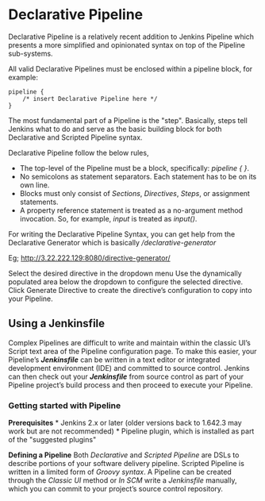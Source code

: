 # Declarative Pipeline
Declarative Pipeline is a relatively recent addition to Jenkins Pipeline which presents a more simplified and opinionated syntax on top of the Pipeline sub-systems.

All valid Declarative Pipelines must be enclosed within a pipeline block, for example:

```
pipeline {
    /* insert Declarative Pipeline here */
}
```

The most fundamental part of a Pipeline is the "step". Basically, steps tell Jenkins what to do and serve as the basic building block for both Declarative and Scripted Pipeline syntax.

Declarative Pipeline follow the below rules,

  * The top-level of the Pipeline must be a block, specifically: _pipeline { }_.
  * No semicolons as statement separators. Each statement has to be on its own line.
  * Blocks must only consist of _Sections_, _Directives_, _Steps_, or assignment statements.
  * A property reference statement is treated as a no-argument method invocation. So, for example, _input_ is treated as _input()_.

For writing the Declarative Pipeline Syntax, you can get help from the Declarative Generator which is basically _<YOUR JENKINS URL>/declarative-generator_
  
 Eg; http://3.22.222.129:8080/directive-generator/
  
  Select the desired directive in the dropdown menu
  Use the dynamically populated area below the dropdown to configure the selected directive.
  Click Generate Directive to create the directive’s configuration to copy into your Pipeline.
  
## Using a Jenkinsfile
  Complex Pipelines are difficult to write and maintain within the classic UI’s Script text area of the Pipeline configuration page.
  To make this easier, your Pipeline’s **_Jenkinsfile_** can be written in a text editor or integrated development environment (IDE) and committed to source control.
  Jenkins can then check out your **_Jenkinsfile_** from source control as part of your Pipeline project’s build process and then proceed to execute your Pipeline.
  
  ### Getting started with Pipeline
  **Prerequisites**
    * Jenkins 2.x or later (older versions back to 1.642.3 may work but are not recommended)
    * Pipeline plugin, which is installed as part of the "suggested plugins"
  
  **Defining a Pipeline**
  Both _Declarative_ and _Scripted Pipeline_ are DSLs to describe portions of your software delivery pipeline. Scripted Pipeline is written in a limited form of _Groovy syntax_.
  A Pipeline can be created through the _Classic UI_ method or _In SCM_ write a _Jenkinsfile_ manually, which you can commit to your project’s source control repository. 
  
  

